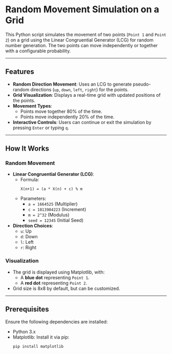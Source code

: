 # Random Movement Simulation on a Grid

This Python script simulates the movement of two points (`Point 1` and `Point 2`) on a grid using the Linear Congruential Generator (LCG) for random number generation. The two points can move independently or together with a configurable probability.

---

## Features

- **Random Direction Movement**: Uses an LCG to generate pseudo-random directions (`up`, `down`, `left`, `right`) for the points.
- **Grid Visualization**: Displays a real-time grid with updated positions of the points.
- **Movement Types**:
  - Points move together 80% of the time.
  - Points move independently 20% of the time.
- **Interactive Controls**: Users can continue or exit the simulation by pressing `Enter` or typing `q`.

---

## How It Works

### Random Movement
- **Linear Congruential Generator (LCG)**:
  - Formula: 
    ```
    X(n+1) = (a * X(n) + c) % m
    ```
  - Parameters:
    - `a = 1664525` (Multiplier)
    - `c = 1013904223` (Increment)
    - `m = 2^32` (Modulus)
    - `seed = 12345` (Initial Seed)
- **Direction Choices**:
  - `u`: Up
  - `d`: Down
  - `l`: Left
  - `r`: Right

### Visualization
- The grid is displayed using Matplotlib, with:
  - A **blue dot** representing `Point 1`.
  - A **red dot** representing `Point 2`.
- Grid size is 8x8 by default, but can be customized.

---

## Prerequisites

Ensure the following dependencies are installed:
- Python 3.x
- Matplotlib: Install it via pip:
  ```bash
  pip install matplotlib

